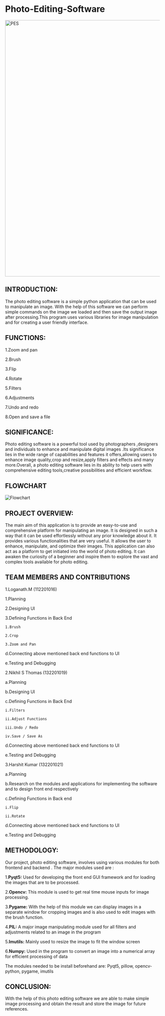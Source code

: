 # Photo-Editing-Software
<img width="831" alt="PES" src="https://github.com/Nikhil422004/Photo-Editing-Software/assets/133030301/5c155fcc-fdb4-4cad-bc21-8d18aae5f26b">

## INTRODUCTION:

The photo editing software is a simple python application that can be used to manipulate an image. With the help of this software we can perform simple commands on the image we loaded and then save the output image after processing.This program uses various libraries for image manipulation and for creating a user friendly interface.

## FUNCTIONS:

1.Zoom and pan

2.Brush

3.Flip

4.Rotate

5.Filters

6.Adjustments

7.Undo and redo

8.Open and save a file

## SIGNIFICANCE:

Photo editing software is a powerful tool used by photographers ,designers and individuals to enhance and manipulate digital images .Its significance lies in the wide range of capabilities and features it offers,allowing users to enhance image quality,crop and resize,apply filters and effects and many more.Overall, a photo editing software lies in  its ability to help users with comprehensive editing tools,creative possibilities and efficient workflow.

## FLOWCHART
![Flowchart](https://github.com/Nikhil422004/Photo-Editing-Software/assets/133030301/c4c0ec5b-471d-4870-98eb-ab2cdd146e70)

## PROJECT OVERVIEW:
The main aim of this application is to provide an easy-to-use and comprehensive platform for manipulating an image. It is designed in such a way that it can be used effortlessly without any prior knowledge about it. It provides various functionalities that are very useful. It allows the user to enhance, manipulate, and optimize their images. This application can also act as a platform to get initiated into the world of photo editing. It can awaken the curiosity of a beginner and inspire them to explore the vast and complex tools available for photo editing.


## TEAM MEMBERS AND CONTRIBUTIONS

1.Loganath.M (112201016)

  1.Planning

  2.Designing UI

  3.Defining Functions in Back End

    1.Brush

    2.Crop

    3.Zoom and Pan

  d.Connecting above mentioned back end functions to UI

  e.Testing and Debugging

2.Nikhil S Thomas (132201019)

  a.Planning

  b.Designing UI

  c.Defining Functions in Back End

    i.Filters

    ii.Adjust Functions

    iii.Undo / Redo

    iv.Save / Save As

  d.Connecting above mentioned back end functions to UI

  e.Testing and Debugging

3.Harshit Kumar (132201021)

  a.Planning

  b.Research on the modules and applications for implementing the software and to design front end respectively

  c.Defining Functions in Back end

    i.Flip

    ii.Rotate

  d.Connecting above mentioned back end functions to UI

  e.Testing and Debugging

## METHODOLOGY: 

Our project, photo editing software, involves using various modules for both frontend and backend . The major modules used are :

1.**Pyqt5:** Used for developing the front end GUI framework and for loading the images that are to be processed.

2.**Opencv:** This module is used to get real time mouse inputs for image processing.

3.**Pygame:** With the help of this module we can display images in a separate window for cropping images and is also used to edit images with the brush function.

4.**PIL:** A major image manipulating module used for all filters and adjustments related to an image in the program

5.**Imutils:** Mainly used to resize the image to fit the window screen

6.**Numpy:** Used in the program to convert an image into a numerical array for efficient processing of data 

The modules needed to be install beforehand are:
Pyqt5, pillow, opencv-python, pygame, imutils


## CONCLUSION:

With the help of this photo editing software we are able to make simple image processing and obtain the result and store the image for future references.






